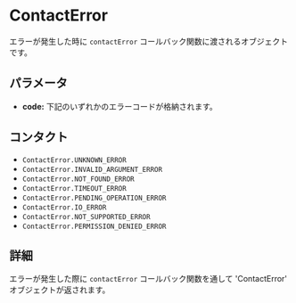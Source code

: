 ContactError
========

エラーが発生した時に `contactError` コールバック関数に渡されるオブジェクトです。

パラメータ
----------

- __code:__ 下記のいずれかのエラーコードが格納されます。

コンタクト
---------

- `ContactError.UNKNOWN_ERROR`
- `ContactError.INVALID_ARGUMENT_ERROR`
- `ContactError.NOT_FOUND_ERROR`
- `ContactError.TIMEOUT_ERROR`
- `ContactError.PENDING_OPERATION_ERROR`
- `ContactError.IO_ERROR`
- `ContactError.NOT_SUPPORTED_ERROR`
- `ContactError.PERMISSION_DENIED_ERROR`

詳細
-----------

エラーが発生した際に `contactError` コールバック関数を通して 'ContactError' オブジェクトが返されます。
